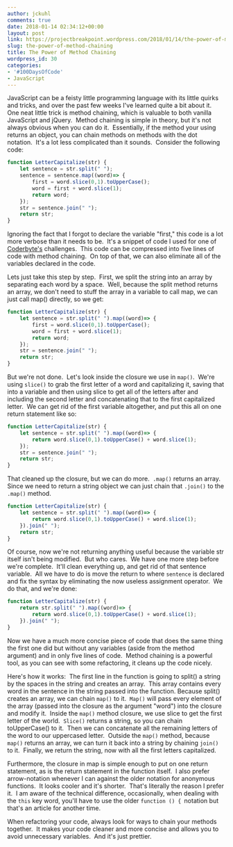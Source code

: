 ```yaml
---
author: jckuhl
comments: true
date: 2018-01-14 02:34:12+00:00
layout: post
link: https://projectbreakpoint.wordpress.com/2018/01/14/the-power-of-method-chaining/
slug: the-power-of-method-chaining
title: The Power of Method Chaining
wordpress_id: 30
categories:
- '#100DaysOfCode'
- JavaScript
---
```


JavaScript can be a feisty little programming language with its little quirks and tricks, and over the past few weeks I've learned quite a bit about it.  One neat little trick is method chaining, which is valuable to both vanilla JavaScript and jQuery.  Method chaining is simple in theory, but it's not always obvious when you can do it.  Essentially, if the method your using returns an object, you can chain methods on methods with the dot notation.  It's a lot less complicated than it sounds.  Consider the following code:

```javascript  
function LetterCapitalize(str) {
    let sentence = str.split(" ");
    sentence = sentence.map((word)=> {
        first = word.slice(0,1).toUpperCase();
        word = first + word.slice(1);
        return word;
    });
    str = sentence.join(" ");
    return str;
}
```

Ignoring the fact that I forgot to declare the variable "first," this code is a lot more verbose than it needs to be.  It's a snippet of code I used for one of [Coderbyte's](https://coderbyte.com/challenges) challenges.  This code can be compressed into five lines of code with method chaining.  On top of that, we can also eliminate all of the variables declared in the code.

Lets just take this step by step.  First, we split the string into an array by separating each word by a space.  Well, because the split method returns an array, we don't need to stuff the array in a variable to call map, we can just call map() directly, so we get:

```javascript
function LetterCapitalize(str) {
    let sentence = str.split(" ").map((word)=> {
        first = word.slice(0,1).toUpperCase();
        word = first + word.slice(1);
        return word;
    });
    str = sentence.join(" ");
    return str;
}
```


But we're not done.  Let's look inside the closure we use in `map()`.  We're using `slice()` to grab the first letter of a word and capitalizing it, saving that into a variable and then using slice to get all of the letters after and including the second letter and concatenating that to the first capitalized letter.  We can get rid of the first variable altogether, and put this all on one return statement like so:

```javascript
function LetterCapitalize(str) {
    let sentence = str.split(" ").map((word)=> {
        return word.slice(0,1).toUpperCase() + word.slice(1);
    });
    str = sentence.join(" ");
    return str;
}
```


That cleaned up the closure, but we can do more.  `.map()` returns an array.  Since we need to return a string object we can just chain that `.join()` to the `.map()` method.

```javascript
function LetterCapitalize(str) {
    let sentence = str.split(" ").map((word)=> {
        return word.slice(0,1).toUpperCase() + word.slice(1);
    }).join(" ");
    return str;
}
```


Of course, now we're not returning anything useful because the variable str itself isn't being modified.  But who cares.  We have one more step before we're complete.  It'll clean everything up, and get rid of that sentence variable.  All we have to do is move the return to where `sentence` is declared and fix the syntax by eliminating the now useless assignment operator.  We do that, and we're done:

```javascript 
function LetterCapitalize(str) {
    return str.split(" ").map((word)=> {
        return word.slice(0,1).toUpperCase() + word.slice(1);
    }).join(" ");
}
```


Now we have a much more concise piece of code that does the same thing the first one did but without any variables (aside from the method argument) and in only five lines of code.  Method chaining is a powerful tool, as you can see with some refactoring, it cleans up the code nicely.

Here's how it works:  The first line in the function is going to split() a string by the spaces in the string and creates an array.  This array contains every word in the sentence in the string passed into the function. Because split() creates an array, we can chain `map()` to it.  `Map()` will pass every element of the array (passed into the closure as the argument "word") into the closure and modify it.  Inside the `map()` method closure, we use slice to get the first letter of the world.  `Slice()` returns a string, so you can chain toUpperCase() to it.  Then we can concatenate all the remaining letters of the word to our uppercased letter.  Outside the `map()` method, because `map()` returns an array, we can turn it back into a string by chaining `join()` to it.  Finally, we return the string, now with all the first letters capitalized.

Furthermore, the closure in map is simple enough to put on one return statement, as is the return statement in the function itself.  I also prefer arrow-notation whenever I can against the older notation for anonymous functions.  It looks cooler and it's shorter.  That's literally the reason I prefer it.  I am aware of the technical difference, occasionally, when dealing with the `this` key word, you'll have to use the older `function () { `notation but that's an article for another time.

When refactoring your code, always look for ways to chain your methods together.  It makes your code cleaner and more concise and allows you to avoid unnecessary variables.  And it's just prettier.
